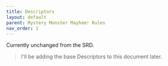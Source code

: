 ```yaml
---
title: Descriptors
layout: default
parent: Mystery Monster Mayhem! Rules
nav_order: 1
---
```

Currently unchanged from the SRD.

> I'll be adding the base Descriptors to this document later.

